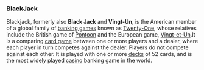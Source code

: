 ### BlackJack

Blackjack, formerly also **Black Jack** and **Vingt-Un**, is the American member of a global family of [banking games](en.wikipedia.org/wiki/Banking_game) known as [Twenty-One](en.wikipedia.org/wiki/Twenty-One_(card_game)), whose relatives include the British game of [Pontoon](en.wikipedia.org/wiki/Pontoon_(card_game)) and the European game, [Vingt-et-Un](en.wikipedia.org/wiki/Vingt-et-Un).It is a comparing [card game](en.wikipedia.org/wiki/Card_game) between one or more players and a dealer, where each player in turn competes against the dealer. Players do not compete against each other. It is played with one or more [decks](en.wikipedia.org/wiki/Playing_card) of 52 cards, and is the most widely played [casino](en.wikipedia.org/wiki/Casino_game) banking game in the world.

